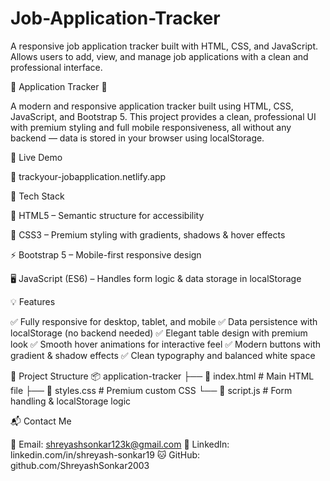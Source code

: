 # Job-Application-Tracker
A responsive job application tracker built with HTML, CSS, and JavaScript. Allows users to add, view, and manage job applications with a clean and professional interface.

🚀 Application Tracker 🌟

A modern and responsive application tracker built using HTML, CSS, JavaScript, and Bootstrap 5.
This project provides a clean, professional UI with premium styling and full mobile responsiveness, all without any backend — data is stored in your browser using localStorage.

🎯 Live Demo

🔗 trackyour-jobapplication.netlify.app

🧰 Tech Stack

🧱 HTML5 – Semantic structure for accessibility

🎨 CSS3 – Premium styling with gradients, shadows & hover effects

⚡ Bootstrap 5 – Mobile-first responsive design

🖥 JavaScript (ES6) – Handles form logic & data storage in localStorage

💡 Features

✅ Fully responsive for desktop, tablet, and mobile
✅ Data persistence with localStorage (no backend needed)
✅ Elegant table design with premium look
✅ Smooth hover animations for interactive feel
✅ Modern buttons with gradient & shadow effects
✅ Clean typography and balanced white space

📁 Project Structure
📦 application-tracker
├── 📄 index.html       # Main HTML file
├── 🎨 styles.css       # Premium custom CSS
└── 📜 script.js        # Form handling & localStorage logic

📬 Contact Me

📧 Email: shreyashsonkar123k@gmail.com
💼 LinkedIn: linkedin.com/in/shreyash-sonkar19
🐱 GitHub: github.com/ShreyashSonkar2003
